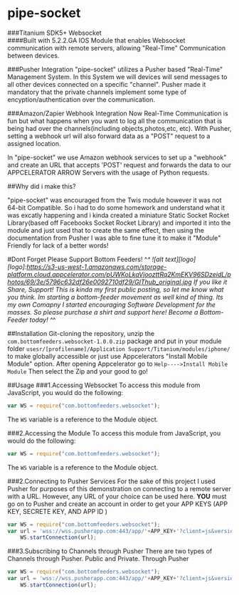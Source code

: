 pipe-socket
======

###Titanium SDK5+ Websocket  
####Built with 5.2.2.GA
IOS Module that enables Websocket communication with remote servers, allowing "Real-Time" Communication between devices. 


###Pusher Integration
"pipe-socket" utilizes a Pusher based "Real-Time" Management System. In this System we will devices will send messages to all other devices connected on a specific "channel". Pusher made it mandatory that the private channels implement some type of encyption/authentication over the communication.  

###Amazon/Zapier Webhook Integration 
Now Real-Time Communication is fun but what happens when you want to log all the communication that is being had over the channels(including objects,photos,etc, etc). With Pusher, setting a webhook url will also  forward data  as a "POST" request to a assigned location.  

In "pipe-socket" we use Amazon webhook services to set up a "webhook" and create an URL that accepts 'POST' request and forwards the data to our APPCELERATOR ARROW  Servers with the usage of Python requests. 

##Why did i make this? 

"pipe-socket" was encouraged from the Twis module however it was not 64-bit Compatible. So i had to do some homework and understand what it was excatly happening and i kinda created a miniature Static Socket Rocket Library(based off Facebooks Socket Rocket Library) and imported it into the module and just used that to create the same effect, then using the documentation from Pusher I was able to fine tune it to make it "Module" Friendly for lack of a better words!


#Dont Forget Please Support Bottom Feeders! ^_^ ![alt text][logo]
[logo]:https://s3-us-west-1.amazonaws.com/storage-platform.cloud.appcelerator.com/pUWKoLkaVjoozttRq2KmEKV96SDzeidL/photos/69/3e/5796c632df26e0092710df29/GIThub_original.jpg
If you like it Share, Support! This is kinda my first public posting, so let me know what you think. Im starting a bottom-feeder movement as well kind of thing. Its my own Comapny I started encouraging Software Development for the masses. So please purchase a shirt and support here! Become a Bottom-Feeder today!  ^_^

##Installation 
Git-cloning the repository, unzip the `com.bottomfeeders.websocket-1.0.0.zip` package and put in your module folder `usesr/[profilename]/Application Support/Titanium/modules/iphone/` to make globally accessible or just use Appcelerators "Install Mobile Module" option. After opening Appcelerator go to `Help---->Install Mobile Module` Then select the Zip and your good to go! 



##Usage
###1.Accessing Websocket
To access this module from JavaScript, you would do the following:
```javascript
var WS = require("com.bottomfeeders.websocket");
```
The `WS` variable is a reference to the Module object.

###2.Accessing the Module
To access this module from JavaScript, you would do the following:
```javascript
var WS = require("com.bottomfeeders.websocket");
```
The `WS` variable is a reference to the Module object.

###2.Connecting to Pusher Services 
For the sake of this project I used Pusher for purposes of this demonstration on connecting to a remote server with a URL. However, any URL of your choice can be used here.
**YOU** must go on to Pusher and create an account in order to get your APP KEYS (APP KEY, SECRETE KEY, AND APP ID )
```javascript
var WS = require("com.bottomfeeders.websocket");
var url = 'wss://wss.pusherapp.com:443/app/'+APP_KEY+'?client=js&version=3.1&protocol=5';
    WS.startConnection(url);
```

###3.Subscribing to Channels through Pusher
There are two types of Channels through Pusher. Public and Private. Through Pusher
```javascript
var WS = require("com.bottomfeeders.websocket");
var url = 'wss://wss.pusherapp.com:443/app/'+APP_KEY+'?client=js&version=3.1&protocol=5';
    WS.startConnection(url);
```
